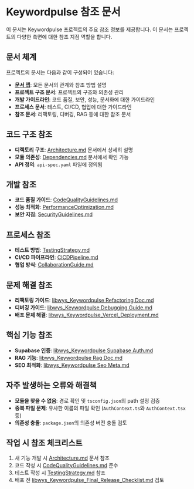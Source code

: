# Keywordpulse 참조 문서

이 문서는 Keywordpulse 프로젝트의 주요 참조 정보를 제공합니다. 이 문서는 프로젝트의 다양한 측면에 대한 참조 지점 역할을 합니다.

## 문서 체계

프로젝트의 문서는 다음과 같이 구성되어 있습니다:

- **[문서 맵](./DocumentMap.md)**: 모든 문서의 관계와 참조 방법 설명
- **프로젝트 구조 문서**: 프로젝트의 구조와 의존성 관리
- **개발 가이드라인**: 코드 품질, 보안, 성능, 문서화에 대한 가이드라인
- **프로세스 문서**: 테스트, CI/CD, 협업에 대한 가이드라인
- **참조 문서**: 리팩토링, 디버깅, RAG 등에 대한 참조 문서

## 코드 구조 참조

- **디렉토리 구조**: [Architecture.md](./Architecture.md) 문서에서 상세히 설명
- **모듈 의존성**: [Dependencies.md](./Dependencies.md) 문서에서 확인 가능
- **API 정의**: `api-spec.yaml` 파일에 정의됨

## 개발 참조

- **코드 품질 가이드**: [CodeQualityGuidelines.md](./CodeQualityGuidelines.md)
- **성능 최적화**: [PerformanceOptimization.md](./PerformanceOptimization.md)
- **보안 지침**: [SecurityGuidelines.md](./SecurityGuidelines.md)

## 프로세스 참조

- **테스트 방법**: [TestingStrategy.md](./TestingStrategy.md)
- **CI/CD 파이프라인**: [CICDPipeline.md](./CICDPipeline.md)
- **협업 방식**: [CollaborationGuide.md](./CollaborationGuide.md)

## 문제 해결 참조

- **리팩토링 가이드**: [libwys_Keywordpulse Refactoring Doc.md](./libwys_Keywordpulse%20Refactoring%20Doc.md)
- **디버깅 가이드**: [libwys_Keywordpulse Debugging Guide.md](./libwys_Keywordpulse%20Debugging%20Guide.md)
- **배포 문제 해결**: [libwys_Keywordpulse_Vercel_Deployment.md](./libwys_Keywordpulse_Vercel_Deployment.md)

## 핵심 기능 참조

- **Supabase 인증**: [libwys_Keywordpulse Supabase Auth.md](./libwys_Keywordpulse%20Supabase%20Auth.md)
- **RAG 기능**: [libwys_Keywordpulse Rag Doc.md](./libwys_Keywordpulse%20Rag%20Doc.md)
- **SEO 최적화**: [libwys_Keywordpulse Seo Meta.md](./libwys_Keywordpulse%20Seo%20Meta.md)

## 자주 발생하는 오류와 해결책

- **모듈을 찾을 수 없음**: 경로 확인 및 `tsconfig.json`의 path 설정 검증
- **중복 파일 문제**: 유사한 이름의 파일 확인 (`AuthContext.ts`와 `AuthContext.tsx` 등)
- **의존성 충돌**: `package.json`의 의존성 버전 충돌 검토

## 작업 시 참조 체크리스트

1. 새 기능 개발 시 [Architecture.md](./Architecture.md) 문서 참조
2. 코드 작성 시 [CodeQualityGuidelines.md](./CodeQualityGuidelines.md) 준수
3. 테스트 작성 시 [TestingStrategy.md](./TestingStrategy.md) 참조
4. 배포 전 [libwys_Keywordpulse_Final_Release_Checklist.md](./libwys_Keywordpulse_Final_Release_Checklist.md) 검토